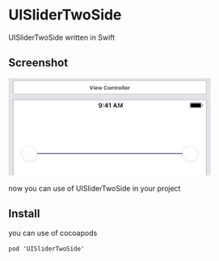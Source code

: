 # UISliderTwoSide
 UISliderTwoSide written in Swift
 

## Screenshot

<img src="https://github.com/farhad1985/UISliderTwoSide/blob/master/Screenshot/pic.png" width = "400" />

now you can use of UISliderTwoSide in your project


## Install
you can use of cocoapods

```
pod 'UISliderTwoSide'
```
